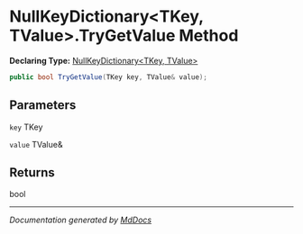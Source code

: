 ﻿# NullKeyDictionary\<TKey, TValue\>.TryGetValue Method

**Declaring Type:** [NullKeyDictionary\<TKey, TValue\>](../index.md)

```csharp
public bool TryGetValue(TKey key, TValue& value);
```

## Parameters

`key`  TKey

`value`  TValue&

## Returns

bool

___

*Documentation generated by [MdDocs](https://github.com/ap0llo/mddocs)*
